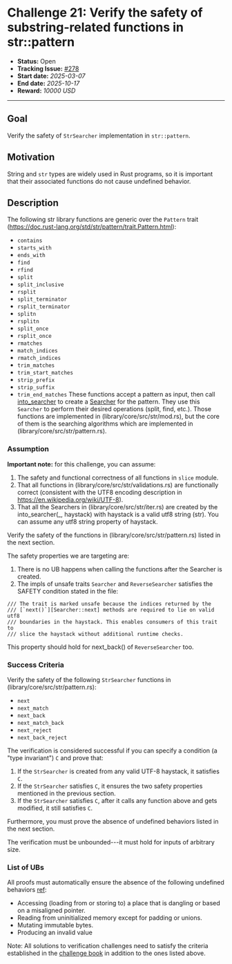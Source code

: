 # Challenge 21: Verify the safety of substring-related functions in str::pattern

- **Status:** Open
- **Tracking Issue:** [#278](https://github.com/model-checking/verify-rust-std/issues/278)
- **Start date:** *2025-03-07*
- **End date:** *2025-10-17*
- **Reward:** *10000 USD*

-------------------
## Goal
Verify the safety of `StrSearcher` implementation in `str::pattern`.

## Motivation

String and `str` types are widely used in Rust programs, so it is important that their associated functions do not cause undefined behavior.

## Description

The following str library functions are generic over the `Pattern` trait (https://doc.rust-lang.org/std/str/pattern/trait.Pattern.html): 
- `contains`
- `starts_with`
- `ends_with`
- `find` 
- `rfind`
- `split`
- `split_inclusive`
- `rsplit`
- `split_terminator`
- `rsplit_terminator`
- `splitn`
- `rsplitn`
- `split_once`
- `rsplit_once`
- `rmatches`
- `match_indices`
- `rmatch_indices`
- `trim_matches`
- `trim_start_matches`
- `strip_prefix`
- `strip_suffix`
- `trim_end_matches`
These functions accept a pattern as input, then call [into_searcher](https://doc.rust-lang.org/std/str/pattern/trait.Pattern.html#tymethod.into_searcher) to create a [Searcher](https://doc.rust-lang.org/std/str/pattern/trait.Pattern.html#associatedtype.Searcher) for the pattern. They use this `Searcher` to perform their desired operations (split, find, etc.).
Those functions are implemented in (library/core/src/str/mod.rs), but the core of them is the searching algorithms which are implemented in (library/core/src/str/pattern.rs).

### Assumption

**Important note:** for this challenge, you can assume: 
1. The safety and functional correctness of all functions in `slice` module. 
2. That all functions in (library/core/src/str/validations.rs) are functionally correct (consistent with the UTF8 encoding description in https://en.wikipedia.org/wiki/UTF-8). 
3. That all the Searchers in (library/core/src/str/iter.rs) are created by the into_searcher(_, haystack) with haystack is a valid utf8 string (str). You can assume any utf8 string property of haystack.

Verify the safety of the functions in (library/core/src/str/pattern.rs) listed in the next section.

The safety properties we are targeting are: 
1. There is no UB happens when calling the functions after the Searcher is created.
2. The impls of unsafe traits `Searcher` and `ReverseSearcher` satisfies the SAFETY condition stated in the file: 
```
/// The trait is marked unsafe because the indices returned by the
/// [`next()`][Searcher::next] methods are required to lie on valid utf8
/// boundaries in the haystack. This enables consumers of this trait to
/// slice the haystack without additional runtime checks.
```
This property should hold for next_back() of `ReverseSearcher` too.



### Success Criteria

Verify the safety of the following `StrSearcher` functions in (library/core/src/str/pattern.rs): 
- `next`
- `next_match`
- `next_back`
- `next_match_back`
- `next_reject`
- `next_back_reject`

The verification is considered successful if you can specify a condition (a "type invariant") `C` and prove that:
1. If the `StrSearcher` is created from any valid UTF-8 haystack, it satisfies `C`.
2. If the `StrSearcher` satisfies `C`, it ensures the two safety properties mentioned in the previous section.
3. If the `StrSearcher` satisfies `C`, after it calls any function above and gets modified, it still satisfies `C`.

Furthermore, you must prove the absence of undefined behaviors listed in the next section.

The verification must be unbounded---it must hold for inputs of arbitrary size.

### List of UBs

All proofs must automatically ensure the absence of the following undefined behaviors [ref](https://github.com/rust-lang/reference/blob/142b2ed77d33f37a9973772bd95e6144ed9dce43/src/behavior-considered-undefined.md):

* Accessing (loading from or storing to) a place that is dangling or based on a misaligned pointer.
* Reading from uninitialized memory except for padding or unions.
* Mutating immutable bytes.
* Producing an invalid value


Note: All solutions to verification challenges need to satisfy the criteria established in the [challenge book](../general-rules.md)
in addition to the ones listed above.
